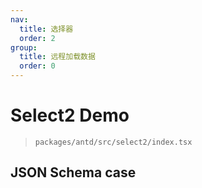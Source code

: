 ```yaml
---
nav:
  title: 选择器
  order: 2
group:
  title: 远程加载数据
  order: 0
---
```


# Select2 Demo

> `packages/antd/src/select2/index.tsx`

## JSON Schema case

<code src="../demos/select2/Schema.tsx"></code>
